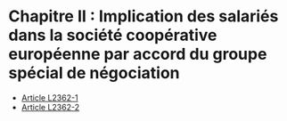 # Chapitre II : Implication des salariés dans la société coopérative européenne par accord du groupe spécial de négociation &#13;
&#13;
&#13;
&#13;


* [Article L2362-1](./LEGIARTI000018050473.md)
* [Article L2362-2](./LEGIARTI000018050470.md)
